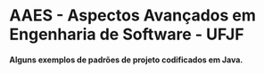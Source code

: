 # AAES - Aspectos Avançados em Engenharia de Software - UFJF

#### Alguns exemplos de padrões de projeto codificados em Java.
